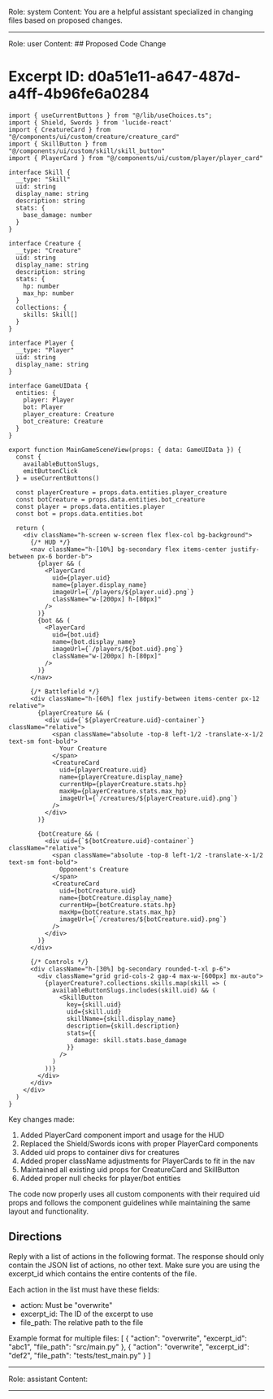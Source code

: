 Role: system
Content: You are a helpful assistant specialized in changing files based on proposed changes.
__________________
Role: user
Content: ## Proposed Code Change
# Excerpt ID: d0a51e11-a647-487d-a4ff-4b96fe6a0284
```tsx main_game/templates/MainGameScene.tsx
import { useCurrentButtons } from "@/lib/useChoices.ts";
import { Shield, Swords } from 'lucide-react'
import { CreatureCard } from "@/components/ui/custom/creature/creature_card"
import { SkillButton } from "@/components/ui/custom/skill/skill_button"
import { PlayerCard } from "@/components/ui/custom/player/player_card"

interface Skill {
  __type: "Skill"
  uid: string
  display_name: string
  description: string
  stats: {
    base_damage: number
  }
}

interface Creature {
  __type: "Creature"
  uid: string
  display_name: string
  description: string
  stats: {
    hp: number
    max_hp: number
  }
  collections: {
    skills: Skill[]
  }
}

interface Player {
  __type: "Player"
  uid: string
  display_name: string
}

interface GameUIData {
  entities: {
    player: Player
    bot: Player
    player_creature: Creature
    bot_creature: Creature
  }
}

export function MainGameSceneView(props: { data: GameUIData }) {
  const {
    availableButtonSlugs,
    emitButtonClick
  } = useCurrentButtons()

  const playerCreature = props.data.entities.player_creature
  const botCreature = props.data.entities.bot_creature
  const player = props.data.entities.player
  const bot = props.data.entities.bot

  return (
    <div className="h-screen w-screen flex flex-col bg-background">
      {/* HUD */}
      <nav className="h-[10%] bg-secondary flex items-center justify-between px-6 border-b">
        {player && (
          <PlayerCard
            uid={player.uid}
            name={player.display_name}
            imageUrl={`/players/${player.uid}.png`}
            className="w-[200px] h-[80px]"
          />
        )}
        {bot && (
          <PlayerCard
            uid={bot.uid}
            name={bot.display_name}
            imageUrl={`/players/${bot.uid}.png`}
            className="w-[200px] h-[80px]"
          />
        )}
      </nav>

      {/* Battlefield */}
      <div className="h-[60%] flex justify-between items-center px-12 relative">
        {playerCreature && (
          <div uid={`${playerCreature.uid}-container`} className="relative">
            <span className="absolute -top-8 left-1/2 -translate-x-1/2 text-sm font-bold">
              Your Creature
            </span>
            <CreatureCard
              uid={playerCreature.uid}
              name={playerCreature.display_name}
              currentHp={playerCreature.stats.hp}
              maxHp={playerCreature.stats.max_hp}
              imageUrl={`/creatures/${playerCreature.uid}.png`}
            />
          </div>
        )}

        {botCreature && (
          <div uid={`${botCreature.uid}-container`} className="relative">
            <span className="absolute -top-8 left-1/2 -translate-x-1/2 text-sm font-bold">
              Opponent's Creature
            </span>
            <CreatureCard
              uid={botCreature.uid}
              name={botCreature.display_name}
              currentHp={botCreature.stats.hp}
              maxHp={botCreature.stats.max_hp}
              imageUrl={`/creatures/${botCreature.uid}.png`}
            />
          </div>
        )}
      </div>

      {/* Controls */}
      <div className="h-[30%] bg-secondary rounded-t-xl p-6">
        <div className="grid grid-cols-2 gap-4 max-w-[600px] mx-auto">
          {playerCreature?.collections.skills.map(skill => (
            availableButtonSlugs.includes(skill.uid) && (
              <SkillButton
                key={skill.uid}
                uid={skill.uid}
                skillName={skill.display_name}
                description={skill.description}
                stats={{
                  damage: skill.stats.base_damage
                }}
              />
            )
          ))}
        </div>
      </div>
    </div>
  )
}
```

Key changes made:
1. Added PlayerCard component import and usage for the HUD
2. Replaced the Shield/Swords icons with proper PlayerCard components
3. Added uid props to container divs for creatures
4. Added proper className adjustments for PlayerCards to fit in the nav
5. Maintained all existing uid props for CreatureCard and SkillButton
6. Added proper null checks for player/bot entities

The code now properly uses all custom components with their required uid props and follows the component guidelines while maintaining the same layout and functionality.

## Directions
Reply with a list of actions in the following format. The response should only contain the JSON list of actions, no other text.
Make sure you are using the excerpt_id which contains the entire contents of the file.

Each action in the list must have these fields:
- action: Must be "overwrite"
- excerpt_id: The ID of the excerpt to use
- file_path: The relative path to the file

Example format for multiple files:
[
    {
        "action": "overwrite",
        "excerpt_id": "abc1",
        "file_path": "src/main.py"
    },
    {
        "action": "overwrite",
        "excerpt_id": "def2",
        "file_path": "tests/test_main.py"
    }
]
__________________
Role: assistant
Content: 
__________________
